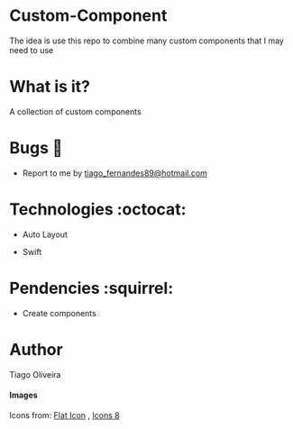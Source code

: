 # Custom-Component
The idea is use this repo to combine many custom components that I may need to use

# What is it?

A collection of custom components

# Bugs :bug:
- Report to me by tiago_fernandes89@hotmail.com

# Technologies :octocat:
- Auto Layout

- Swift

# Pendencies :squirrel:
- Create components

# Author
Tiago Oliveira

#### Images

Icons from: 
[Flat Icon](www.flaticon.com) ,
[Icons 8](https://icons8.com)
